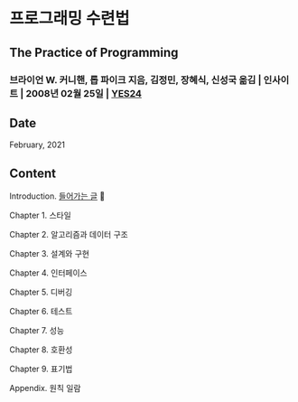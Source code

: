 # 프로그래밍 수련법
## The Practice of Programming
### 브라이언 W. 커니핸, 롭 파이크 지음, 김정민, 장혜식, 신성국 옮김 | 인사이트 | 2008년 02월 25일 | [YES24](http://www.yes24.com/Product/Goods/2833579)

## Date
February, 2021

## Content

Introduction. [들어가는 글](https://github.com/inyong37/Study/blob/master/II.%20Book/iii.%20Korean/%ED%94%84%EB%A1%9C%EA%B7%B8%EB%9E%98%EB%B0%8D%20%EC%88%98%EB%A0%A8%EB%B2%95/C00_Introduction.md) :palm_tree:

Chapter 1. 스타일

Chapter 2. 알고리즘과 데이터 구조

Chapter 3. 설계와 구현

Chapter 4. 인터페이스

Chapter 5. 디버깅

Chapter 6. 테스트

Chapter 7. 성능

Chapter 8. 호환성

Chapter 9. 표기법

Appendix. 원칙 일람
